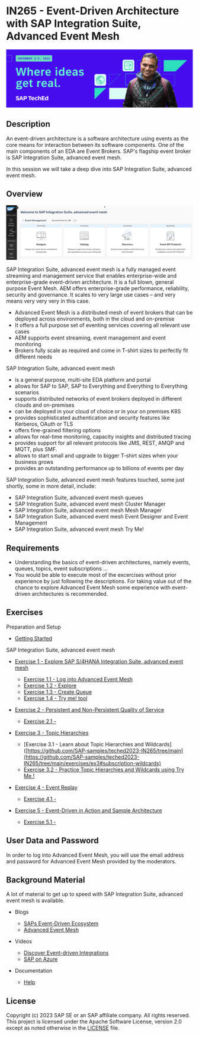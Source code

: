 # IN265 - Event-Driven Architecture with SAP Integration Suite, Advanced Event Mesh

![Pic 1](/./images/IN265-1.jpeg)

## Description

An event-driven architecture is a software architecture using events as the core means for interaction between its software components. One of the main components of an EDA are Event Brokers. SAP's flagship event broker is SAP Integration Suite, advanced event mesh.

In this session we will take a deep dive into SAP Integration Suite, advanced event mesh.

## Overview

![Pic 2](/./images/IN265-2.png)

SAP Integration Suite, advanced event mesh is a fully managed event streaming and management service that enables enterprise-wide and enterprise-grade event-driven architecture. It is a full blown, general purpose Event Mesh. AEM offers enterprise-grade performance, reliability, security and governance. It scales to very large use cases – and very means very very very in this case.

- Advanced Event Mesh is a distributed mesh of event brokers that can be deployed across environments, both in the cloud and on-premise
- It offers a full purpose set of eventing services covering all relevant use cases
- AEM supports event streaming, event management and event monitoring
- Brokers fully scale as required and come in T-shirt sizes to perfectly fit different needs

SAP Integration Suite, advanced event mesh

- is a general purpose, multi-site EDA platform and portal
- allows for SAP to SAP, SAP to Everything and Everything to Everything scenarios
- supports distributed networks of event brokers deployed in different clouds and on-premises
- can be deployed in your cloud of choice or in your on premises K8S
- provides sophisticated authentication and security features like Kerberos, OAuth or TLS
- offers fine-grained filtering options
- allows for real-time monitoring, capacity insights and distributed tracing
- provides support for all relevant protocols like JMS, REST, AMQP and MQTT, plus SMF.
- allows to start small and upgrade to bigger T-shirt sizes when your business grows
- provides an outstanding performance up to billions of events per day

SAP Integration Suite, advanced event mesh features touched, some just shortly, some in more detail, include:

- SAP Integration Suite, advanced event mesh queues
- SAP Integration Suite, advanced event mesh Cluster Manager
- SAP Integration Suite, advanced event mesh Mesh Manager
- SAP Integration Suite, advanced event mesh Event Designer and Event Management
- SAP Integration Suite, advanced event mesh Try Me!

## Requirements

- Understanding the basics of event-driven architectures, namely events, queues, topics, event subscriptions ...
- You would be able to execute most of the excercises without prior experience by just following the descriptions. For taking value out of the chance to explore Advanced Event Mesh some experience with event-driven architectures is recommended.

## Exercises

Preparation and Setup

- [Getting Started](exercises/ex0/)

SAP Integration Suite, advanced event mesh 

- [Exercise 1 - Explore SAP S/4HANA Integration Suite, advanced event mesh](exercises/ex1/)

    - [Exercise 1.1 - Log into Advanced Event Mesh]()
    - [Exercise 1.2 - Explore]()
    - [Exercise 1.3 - Create Queue]()
    - [Exercise 1.4 - Try me! tool]()

- [Exercise 2 - Persistent and Non-Persistent Quality of Service](exercises/ex2/)

    - [Exercise 2.1 - ]()
 
- [Exercise 3 - Topic Hierarchies](exercises/ex3/)

    - [Exercise 3.1 - Learn about Topic Hierarchies and Wildcards]([https://github.com/SAP-samples/teched2023-IN265/tree/main](https://github.com/SAP-samples/teched2023-IN265/tree/main/exercises/ex3#subscription-wildcards)
    - [Exercise 3.2 - Practice Topic Hierarchies and Wildcards using Try Me !](https://github.com/SAP-samples/teched2023-IN265/tree/main/exercises/ex3#exercise-52-practice-topic-hierarchies-and-wildcards-using-try-me----animal-edition)   

- [Exercise 4 - Event Replay](exercises/ex4/)

    - [Exercise 4.1 - ]()

- [Exercise 5 - Event-Driven in Action and Sample Architecture](exercises/ex5/)

    - [Exercise 5.1 - ]()

## User Data and Password 

In order to log into Advanced Event Mesh, you will use the email address and password for Advanced Event Mesh provided by the moderators. 

 ## Background Material 

A lot of material to get up to speed with SAP Integration Suite, advanced event mesh is available.

- Blogs

    - [SAPs Event-Driven Ecosystem](https://blogs.sap.com/2022/09/01/saps-event-driven-ecosystem-revisited/)
    - [Advanced Event Mesh](https://blogs.sap.com/2022/10/28/turn-your-erp-into-a-team-player-introducing-sap-integration-suite-advanced-event-mesh/ )

- Videos

    - [Discover Event-driven Integrations](https://www.youtube.com/watch?v=r9lyC_2ss2U)
    - [SAP on Azure](https://www.youtube.com/watch?v=NNrzXbX3mk0)

- Documentation

    - [Help](https://help.pubsub.em.services.cloud.sap/Cloud/cloud-lp.htm)

## License
Copyright (c) 2023 SAP SE or an SAP affiliate company. All rights reserved. This project is licensed under the Apache Software License, version 2.0 except as noted otherwise in the [LICENSE](LICENSES/Apache-2.0.txt) file.

